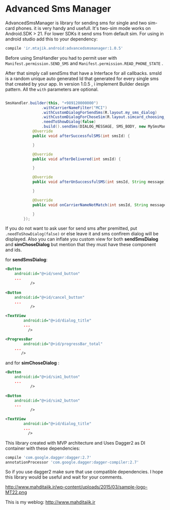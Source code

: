 # Advanced Sms Manager
AdvancedSmsManager is library for sending sms for single and two sim-card phones. it is very handy and usefull. It's two-sim mode works on Android.SDK > 21. For lower SDKs it send sms from default sim.
For using in android studio add this to your dependency:

```groovy
compile 'ir.mtajik.android:advancedsmsmanager:1.0.5'                    
```
Before using SmsHandler you had to permit user with `Manifest.permission.SEND_SMS` and `Manifest.permission.READ_PHONE_STATE` . 
    
After that simply call sendSms that have a Interface for all callbacks. smsId is a random unique auto generated Id that generated for every single sms that created by your app.
In version 1.0.5 , i implement Builder design pattern. All the ```with``` parameters are optional. 
```java

SmsHandler.builder(this, "+989120000000")
                .withCarrierNameFilter("MCI")
                .withCustomDialogForSendSms(R.layout.my_sms_dialog)
                .withCustomDialogForChoseSim(R.layout.simcard_choosing_dialog)
                .needToShowDialog(false)
                .build().sendSms(DIALOG_MESSAGE, SMS_BODY, new MySmsManager.SMSManagerCallBack() {
            @Override
            public void afterSuccessfulSMS(int smsId) {

            }

            @Override
            public void afterDelivered(int smsId) {

            }

            @Override
            public void afterUnSuccessfulSMS(int smsId, String message) {

            }

            @Override
            public void onCarrierNameNotMatch(int smsId, String message) {

            }
        });
```
If you do not want to ask user for send sms after premitted, put ```.needToShowDialog(false)``` or else leave it and sms confirem dialog will be displayed. Also you can inflate you custom view for both **sendSmsDialog** and **simChoseDialog** but  mention that they must have these component and ids.

for **sendSmsDialog**:
```xml
<Button
	android:id="@+id/send_button"
	...
           />
            
<Button
	android:id="@+id/cancel_button"
	...
           />

<TextView
        android:id="@+id/dialog_title"
        ...
          />

<ProgressBar
        android:id="@+id/progressBar_total"
	...
	   />
```           

and for **simChoseDialog** :
```xml
<Button
	android:id="@+id/sim1_button"
	...
           />
            
<Button
	android:id="@+id/sim2_button"
	...
           />

<TextView
        android:id="@+id/dialog_title"
        ...
          />
```  

This library created with MVP architecture and Uses Dagger2 as DI container with these dependencies:

```groovy
compile 'com.google.dagger:dagger:2.7'
annotationProcessor 'com.google.dagger:dagger-compiler:2.7'
```           
           
So if you use dagger2 make sure that use compatible dependencies. I hope this library would be useful and wait for your comments.

http://www.mahditajik.ir/wp-content/uploads/2015/03/sample-logo-MT22.png

This is my weblog: http://www.mahditajik.ir


